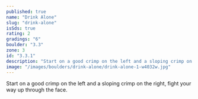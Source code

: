 ```yaml
---
published: true
name: "Drink Alone"
slug: "drink-alone"
isSds: true
rating: 2
gradings: "6"
boulder: "3.3"
zone: 3
id: "3.3.1"
description: "Start on a good crimp on the left and a sloping crimp on the right, fight your way up through the face."
image: "/images/boulders/drink-alone/drink-alone-1-w4032w.jpg"
---
```


Start on a good crimp on the left and a sloping crimp on the right, fight your way up through the face.

